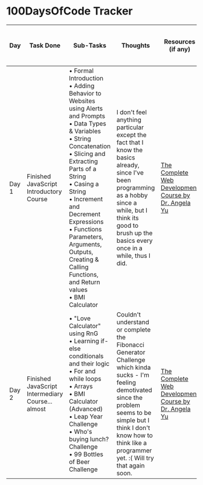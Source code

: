# 100DaysOfCode Tracker
| Day   | Task Done | Sub-Tasks | Thoughts | Resources (if any) | Proof (Link to Commit, a Screenshot, etc.) |
|-------|-----------|----------|----------|---------------------|-------------|
| Day 1 | Finished JavaScript Introductory Course | &bull; Formal Introduction <br> &bull; Adding Behavior to Websites using Alerts and Prompts <br> &bull; Data Types & Variables  <br> &bull; String Concatenation <br> &bull; Slicing and Extracting Parts of a String <br> &bull; Casing a String <br> &bull; Increment and Decrement Expressions <br> &bull; Functions Parameters, Arguments, Outputs, Creating & Calling Functions, and Return values <br> &bull; BMI Calculator | I don't feel anything particular except the fact that I know the basics already, since I've been programming as a hobby since a while, but I think its good to brush up the basics every once in a while, thus I did. | [The Complete Web Development Course by Dr. Angela Yu](https://www.appbrewery.com/p/the-complete-web-development-course) | commit: [Finished JavaScript for Beginners [2/2]](https://github.com/pratyakshm/web-dev-learn/commit/eb5bd560acc6666151a6d006e256dfa6bb5ef8ff) |
| Day 2 | Finished JavaScript Intermediary Course... almost | &bull; "Love Calculator" using RnG <br> &bull; Learning if-else conditionals and their logic <br> &bull; For and while loops <br> &bull; Arrays <br> &bull; BMI Calculator (Advanced) <br> &bull; Leap Year Challenge <br> &bull; Who's buying lunch? Challenge <br> &bull; 99 Bottles of Beer Challenge | Couldn't understand or complete the Fibonacci Generator Challenge which kinda sucks - I'm feeling demotivated since the problem seems to be simple but I think I don't know how to think like a programmer yet. :( Will try that again soon. | [The Complete Web Development Course by Dr. Angela Yu](https://www.appbrewery.com/p/the-complete-web-development-course) | commit: [Finished JavaScript Intermediate Course](https://github.com/pratyakshm/web-dev-learn/commit/07abea953287aa96d89256b16039c849c3e4394c) |
